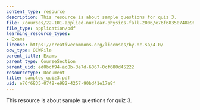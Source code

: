 ```yaml
---
content_type: resource
description: This resource is about sample questions for quiz 3.
file: /courses/22-101-applied-nuclear-physics-fall-2006/e76f68350748e982425790bd41e17e8f_samples_quiz3.pdf
file_type: application/pdf
learning_resource_types:
- Exams
license: https://creativecommons.org/licenses/by-nc-sa/4.0/
ocw_type: OCWFile
parent_title: Exams
parent_type: CourseSection
parent_uid: ed0bcf94-ac8b-3e7d-6067-0cf680d45222
resourcetype: Document
title: samples_quiz3.pdf
uid: e76f6835-0748-e982-4257-90bd41e17e8f
---
```

This resource is about sample questions for quiz 3.